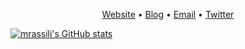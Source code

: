 <p align="center"><a href="http://mrassili.com/">Website</a> • <a href="https://www.freecodecamp.org/news/chrome-extension-with-parcel-tailwind/">Blog</a> • <a href="mailto:marouane.rassili@gmail.com">Email</a> • <a href="https://twitter.com/marouanerassili">Twitter</a></p>

[![mrassili's GitHub stats](https://github-readme-stats.vercel.app/api?username=mrassili&theme=tokyonight)](https://github.com/anuraghazra/github-readme-stats)
